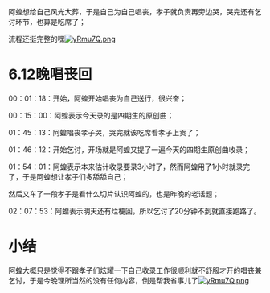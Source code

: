 阿蝗想给自己风光大葬，于是自己为自己唱丧，孝子就负责再旁边哭，哭完还有乞讨环节，也算是吃席了；

流程还挺完整的嘿[![yRmu7Q.png](https://z3.ax1x.com/2021/02/18/yRmu7Q.png)](https://imgtu.com/i/yRmu7Q)

# 6.12晚唱丧回

00：01：18：开始，阿蝗开始唱丧为自己送行，很兴奋；

00：15：00：阿蝗表示今天录的是四期生的原创曲；

01：45：13：阿蝗唱丧孝子哭，哭完就该吃席看孝子上贡了；

01：46：12：开始乞讨，开场就是阿蝗又提了一遍今天的四期生原创曲收录；

01：54：01：阿蝗表示本来估计收录要录3小时了，然而阿蝗用了1小时就录完了，于是阿蝗想让孝子们多舔舔自己；

然后又车了一段孝子是看什么切片认识阿蝗的，也是昨晚的老话题；

02：07：53：阿蝗表示明天还有烂梗回，所以乞讨了20分钟不到就直接跑路了。

# 小结

阿蝗大概只是觉得不跟孝子们炫耀一下自己收录工作很顺利就不舒服才开的唱丧兼乞讨，于是今晚理所当然的没有任何内容，倒是帮我省事儿了[![yRmu7Q.png](https://z3.ax1x.com/2021/02/18/yRmu7Q.png)](https://imgtu.com/i/yRmu7Q)